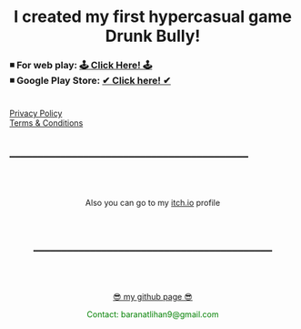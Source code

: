 <html>
<center><h1> I created my first hypercasual game Drunk Bully! </h1> </center>
<h3> ◾ For web play: <a href = "https://baranbaboli.itch.io/drunkbully"> 🕹  Click Here!  🕹</a><br>
◾ Google Play Store: <a href ="https://play.google.com/store/apps/details?id=com.BaboliGames.DrunkBully">✔ Click here! ✔</a></h3>
<br>
<A HREF="pages/privacy.html">Privacy Policy</A>
<br>
<A HREF="pages/termsCondition.html">Terms & Conditions</A>
<h2>__________________________________________</h2>
<br><br><br>
<center>
  Also you can go to my <a href="https://baranbaboli.itch.io">itch.io</a> profile<h2><br>__________________________________________</h2> </center>
<br><br><br>
<center><a href="https://github.com/Baranbaboli">  😎  my github page  😎</a><p style = "color:green">Contact: baranatlihan9@gmail.com</p></center>
</html>
